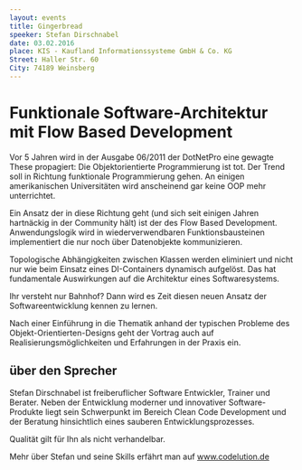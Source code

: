 ```yaml
---
layout: events
title: Gingerbread
speeker: Stefan Dirschnabel
date: 03.02.2016
place: KIS - Kaufland Informationssysteme GmbH & Co. KG
Street: Haller Str. 60
City: 74189 Weinsberg
---
```


# Funktionale Software-Architektur mit Flow Based Development

Vor 5 Jahren wird in der Ausgabe 06/2011 der DotNetPro eine gewagte These propagiert: Die Objektorientierte Programmierung ist tot. 
Der Trend soll in Richtung funktionale Programmierung gehen. An einigen amerikanischen Universitäten wird anscheinend gar keine OOP
mehr unterrichtet.


Ein Ansatz der in diese Richtung geht (und sich seit einigen Jahren hartnäckig in der Community hält) ist der des Flow Based Development. 
Anwendungslogik wird in wiederverwendbaren Funktionsbausteinen implementiert die nur noch über Datenobjekte kommunizieren.


Topologische Abhängigkeiten zwischen Klassen werden eliminiert und nicht nur wie beim Einsatz eines DI-Containers dynamisch aufgelöst. 
Das hat fundamentale Auswirkungen auf die Architektur eines Softwaresystems. 


Ihr versteht nur Bahnhof? Dann wird es Zeit diesen neuen Ansatz der Softwareentwicklung kennen zu lernen.


Nach einer Einführung in die Thematik anhand der typischen Probleme des Objekt-Orientierten-Designs geht der Vortrag auch auf 
Realisierungsmöglichkeiten und Erfahrungen in der Praxis ein. 


## über den Sprecher
Stefan Dirschnabel ist freiberuflicher Software Entwickler, Trainer und Berater. 
Neben der Entwicklung moderner und innovativer Software-Produkte liegt sein Schwerpunkt im Bereich Clean Code Development und der Beratung hinsichtlich eines sauberen Entwicklungsprozesses.


Qualität gilt für Ihn als nicht verhandelbar.


Mehr über Stefan und seine Skills erfährt man auf www.codelution.de 

